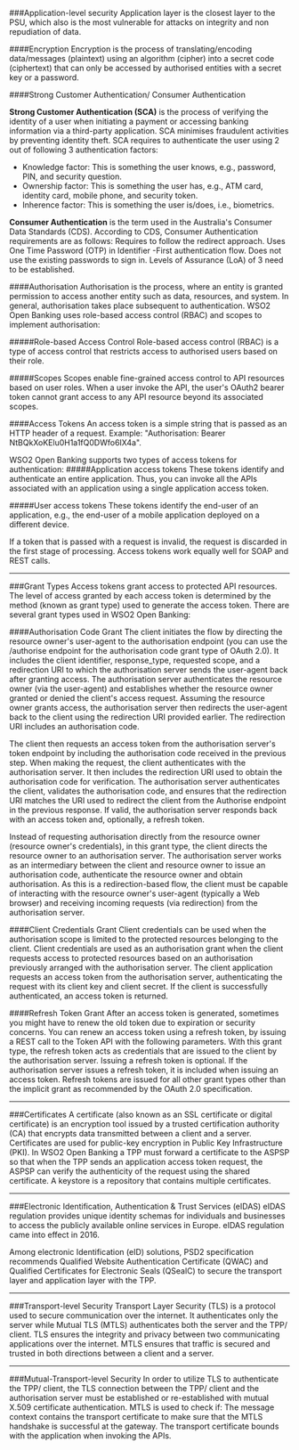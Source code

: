 ###Application-level security
Application layer is the closest layer to the PSU, which also is the most vulnerable for attacks on integrity and non 
repudiation of data. 

####Encryption
Encryption is the process of translating/encoding data/messages (plaintext) using an algorithm (cipher) into a secret 
code (ciphertext) that can only be accessed by authorised entities with a secret key or a password.

####Strong Customer Authentication/ Consumer Authentication

<strong>Strong Customer Authentication (SCA)</strong> is the process of verifying the identity of a user when initiating 
a payment or accessing banking information via a third-party application. SCA minimises fraudulent activities by 
preventing identity theft. SCA requires to authenticate the user using 2 out of following 3 authentication factors:

- Knowledge factor: This is something the user knows, e.g., password, PIN, and security question.
- Ownership factor: This is something the user has, e.g., ATM card, identity card, mobile phone, and security token.
- Inherence factor: This is something the user is/does, i.e., biometrics.  

<strong>Consumer Authentication</strong> is the term used in the Australia's Consumer Data Standards (CDS). According to 
CDS, Consumer Authentication requirements are as follows:
Requires to follow the redirect approach.
Uses One Time Password (OTP) in Identifier -First authentication flow. 
Does not use the existing passwords to sign in.
Levels of Assurance (LoA) of 3 need to be established.

####Authorisation
Authorisation is the process, where an entity is granted permission to access another entity such as data, resources, 
and system. In general, authorisation takes place subsequent to authentication. WSO2 Open Banking uses role-based access 
control (RBAC) and scopes to implement authorisation:

#####Role-based Access Control
Role-based access control (RBAC) is a type of access control that restricts access to authorised users based on their role.

#####Scopes
Scopes enable fine-grained access control to API resources based on user roles. When a user invoke
the API, the user's OAuth2 bearer token cannot grant access to any API resource beyond its associated
scopes. 

####Access Tokens
An access token is a simple string that is passed as an HTTP header of a request. 
Example: "Authorisation: Bearer NtBQkXoKElu0H1a1fQ0DWfo6IX4a". 

WSO2 Open Banking supports two types of access tokens for authentication:
#####Application access tokens
These tokens identify and authenticate an entire application. Thus, you can invoke all the APIs associated with an 
application using a single application access token.

#####User access tokens
These tokens identify the end-user of an application, e.g., the end-user of a mobile application deployed on a different 
device.

If a token that is passed with a request is invalid, the request is discarded in the first stage of processing. Access 
tokens work equally well for SOAP and REST calls. 

------------------------------------------------------------------------
###Grant Types
Access tokens grant access to protected API resources. The level of access granted by each access token is determined 
by the method (known as grant type) used to generate the access token. There are several grant types used in WSO2 Open 
Banking:

####Authorisation Code Grant
The client initiates the flow by directing the resource owner's user-agent to the authorisation endpoint (you can use the /authorise endpoint for the authorisation code grant type of OAuth 2.0). It includes the client identifier, response_type, requested scope, and a redirection URI to which the authorisation server sends the user-agent back after granting access. The authorisation server authenticates the resource owner (via the user-agent) and establishes whether the resource owner granted or denied the client's access request. Assuming the resource owner grants access, the authorisation server then redirects the user-agent back to the client using the redirection URI provided earlier. The redirection URI includes an authorisation code. 

The client then requests an access token from the authorisation server's token endpoint by including the authorisation code received in the previous step. When making the request, the client authenticates with the authorisation server. It then includes the redirection URI used to obtain the authorisation code for verification. The authorisation server authenticates the client, validates the authorisation code, and ensures that the redirection URI matches the URI used to redirect the client from the Authorise endpoint in the previous response. If valid, the authorisation server responds back with an access token and, optionally, a refresh token.

Instead of requesting authorisation directly from the resource owner (resource owner's credentials), in this grant type, the client directs the resource owner to an authorisation server. The authorisation server works as an intermediary between the client and resource owner to issue an authorisation code, authenticate the resource owner and obtain authorisation. As this is a redirection-based flow, the client must be capable of interacting with the resource owner's user-agent (typically a Web browser) and receiving incoming requests (via redirection) from the authorisation server.
	
####Client Credentials Grant
Client credentials can be used when the authorisation scope is limited to the protected resources belonging to	the client. Client credentials are used as an authorisation grant when the client requests access to protected resources based on an authorisation previously arranged with the authorisation server. The client application requests an access token from the authorisation server, authenticating the request with its client key and client secret. If the client is successfully authenticated, an access token is returned. 

####Refresh Token Grant
After an access token is generated, sometimes you might have to renew the old token due to expiration or	security concerns. You can renew an access token using a refresh token, by issuing a REST call to the Token API with the following parameters. With this grant type, the refresh token acts as credentials that are issued to the client by the authorisation server. Issuing a refresh token is optional. If the authorisation server issues a refresh token, it is included when issuing an access token. Refresh tokens are issued for all other grant types other than the implicit grant as recommended by the OAuth 2.0 specification.  

------------------------------------------------------------------------
###Certificates
A certificate (also known as an SSL certificate or digital certificate) is an encryption tool issued by a trusted certification authority (CA) that encrypts data transmitted between a client and a server. Certificates are used for public-key encryption in Public Key Infrastructure (PKI). In WSO2 Open Banking a TPP must forward a certificate to the ASPSP so that when the TPP sends an application access token request, the ASPSP can verify the authenticity of the request using the shared certificate. A keystore is a repository that contains multiple certificates. 

------------------------------------------------------------------------
###Electronic Identification, Authentication & Trust Services (eIDAS)
eIDAS regulation provides unique identity schemas for individuals and businesses to access the publicly available online services in Europe. eIDAS regulation came into effect in 2016.

Among electronic Identification (eID) solutions, PSD2 specification recommends Qualified Website Authentication Certificate (QWAC) and Qualified Certificates for Electronic Seals (QSealC) to secure the transport layer and application layer with the TPP.

------------------------------------------------------------------------
###Transport-level Security
Transport Layer Security (TLS) is a protocol used to secure communication over the internet. It authenticates only the server while Mutual TLS (MTLS)  authenticates both the server and the TPP/ client. TLS ensures the integrity and privacy between two communicating applications over the internet. MTLS ensures that traffic is secured and trusted in both directions between a client and a server.

------------------------------------------------------------------------
###Mutual-Transport-level Security
In order to utilize TLS to authenticate the TPP/ client, the TLS connection between the TPP/ client and the authorisation server must be established or re-established with mutual X.509 certificate authentication. MTLS is used to check if:
The message context contains the transport certificate to make sure that the MTLS handshake is successful at the gateway.
The transport certificate bounds with the application when invoking the APIs.
